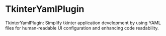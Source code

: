 # TkinterYamlPlugin
TkinterYamlPlugin: Simplify tkinter application development by using YAML files for human-readable UI configuration and enhancing code readability.
